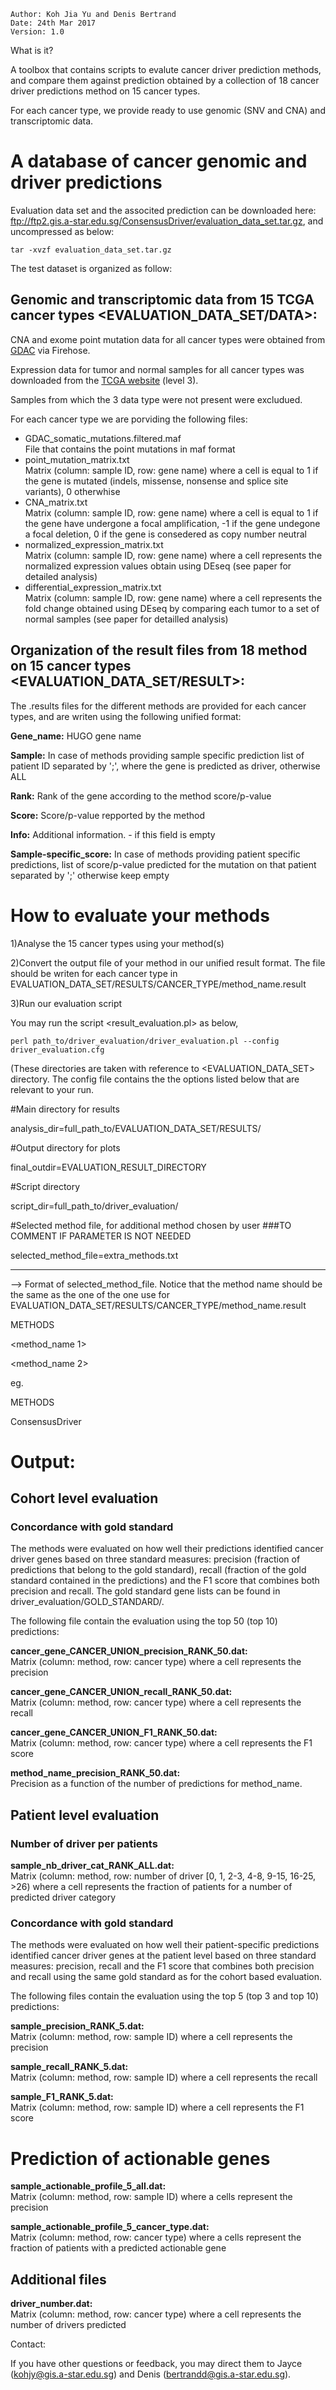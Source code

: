 

	Author: Koh Jia Yu and Denis Bertrand
	Date: 24th Mar 2017
	Version: 1.0


What is it?


A toolbox that contains scripts to evalute cancer driver prediction methods, and compare them against prediction obtained by a collection of 18 cancer driver predictions method on 15 cancer types. 

For each cancer type, we provide ready to use genomic (SNV and CNA) and transcriptomic data.


# A database of cancer genomic and driver predictions

Evaluation data set and the associted prediction can be downloaded here: ftp://ftp2.gis.a-star.edu.sg/ConsensusDriver/evaluation_data_set.tar.gz, and uncompressed as below:

	tar -xvzf evaluation_data_set.tar.gz

The test dataset is organized as follow:

## Genomic and transcriptomic data from 15 TCGA cancer types <EVALUATION_DATA_SET/DATA>:

CNA and exome point mutation data for all cancer types were obtained from [GDAC](https://gdac.broadinstitute.org) via Firehose. 

Expression data for tumor and normal samples for all cancer types was downloaded from the [TCGA website](https://tcga-data.nci.nih.gov) (level 3). 

Samples from which the 3 data type were not present were excludued.


For each cancer type we are porviding the following files:

- GDAC_somatic_mutations.filtered.maf     
	File that contains the point mutations in maf format
- point_mutation_matrix.txt               
	Matrix (column: sample ID, row: gene name) where a cell is equal to 1 if the gene is mutated (indels, missense, nonsense and splice site variants), 0 otherwhise
- CNA_matrix.txt                          
	Matrix (column: sample ID, row: gene name) where a cell is equal to 1 if the gene have undergone a focal amplification, -1 if the gene undegone a focal deletion, 0 if the gene is consedered as copy number neutral
- normalized_expression_matrix.txt        
	Matrix (column: sample ID, row: gene name) where a cell represents the normalized expression values obtain using DEseq (see paper for detailed analysis)
- differential_expression_matrix.txt      
	Matrix (column: sample ID, row: gene name) where a cell represents the fold change obtained using DEseq by comparing each tumor to a set of normal samples (see paper for detailled analysis)

## Organization of the result files from 18 method on 15 cancer types <EVALUATION_DATA_SET/RESULT>:

The .results files for the different methods are provided for each cancer types, and are writen using the following unified format:

**Gene_name:**     HUGO gene name 

**Sample:**	       In case of methods providing sample specific prediction list of patient ID separated by ';', where the gene is predicted as driver, otherwise ALL

**Rank:**	       Rank of the gene according to the method score/p-value

**Score:**	       Score/p-value repported by the method

**Info:**	       Additional information. - if this field is empty

**Sample-specific_score:**	   In case of methods providing patient specific predictions, list of score/p-value predicted for the mutation on that patient separated by ';' otherwise keep empty


# How to evaluate your methods

1)Analyse the 15 cancer types using your method(s)

2)Convert the output file of your method in our unified result format. The file should be writen for each cancer type in EVALUATION_DATA_SET/RESULTS/CANCER_TYPE/method_name.result

3)Run our evaluation script

You may run the script <result_evaluation.pl> as below,

	perl path_to/driver_evaluation/driver_evaluation.pl --config driver_evaluation.cfg

(These directories are taken with reference to <EVALUATION_DATA_SET> directory.
The config file contains the the options listed below that are relevant to your run.

#Main directory for results

analysis_dir=full_path_to/EVALUATION_DATA_SET/RESULTS/

#Output directory for plots

final_outdir=EVALUATION_RESULT_DIRECTORY

#Script directory

script_dir=full_path_to/driver_evaluation/

#Selected method file, for additional method chosen by user          ###TO COMMENT IF PARAMETER IS NOT NEEDED

selected_method_file=extra_methods.txt

 ------------------------

--> Format of selected_method_file. Notice that the method name should be the same as the one of the one use for EVALUATION_DATA_SET/RESULTS/CANCER_TYPE/method_name.result

METHODS

<method_name 1>

<method_name 2>


eg.

METHODS

ConsensusDriver

# Output:
## Cohort level evaluation
### Concordance with gold standard
The methods were evaluated on how well their predictions identified cancer driver genes based on three standard measures: precision (fraction of predictions that belong to the gold standard), recall (fraction of the gold standard contained in the predictions) and the F1 score that combines both precision and recall. The gold standard gene lists can be found in driver_evaluation/GOLD_STANDARD/.

The following file contain the evaluation using the top 50 (top 10) predictions:

**cancer_gene_CANCER_UNION_precision_RANK_50.dat:**	 
	Matrix (column: method, row: cancer type) where a cell represents the precision

**cancer_gene_CANCER_UNION_recall_RANK_50.dat:**     
	Matrix (column: method, row: cancer type) where a cell represents the recall

**cancer_gene_CANCER_UNION_F1_RANK_50.dat:**         
	Matrix (column: method, row: cancer type) where a cell represents the F1 score

**method_name_precision_RANK_50.dat:**               
	Precision as a function of the number of predictions for method_name.

## Patient level evaluation

### Number of driver per patients
**sample_nb_driver_cat_RANK_ALL.dat:**      
	Matrix (column: method, row: number of driver [0, 1, 2-3, 4-8, 9-15, 16-25, >26) where a cell represents the fraction of patients for a number of predicted driver category

### Concordance with gold standard
The methods were evaluated on how well their patient-specific predictions identified cancer driver genes at the patient level based on three standard measures: precision, recall  and the F1 score that combines both precision and recall using the same gold standard as for the cohort based evaluation.

The following files contain the evaluation using the top 5 (top 3 and top 10) predictions:

**sample_precision_RANK_5.dat:**    
	Matrix (column: method, row: sample ID) where a cell represents the precision

**sample_recall_RANK_5.dat:**       
	Matrix (column: method, row: sample ID) where a cell represents the recall

**sample_F1_RANK_5.dat:**           
	Matrix (column: method, row: sample ID) where a cell represents the F1 score

# Prediction of actionable genes
**sample_actionable_profile_5_all.dat:**              
	Matrix (column: method, row: sample ID) where a cells represent the precision

**sample_actionable_profile_5_cancer_type.dat:**      
	Matrix (column: method, row: cancer type) where a cells represent the fraction of patients with a predicted actionable gene

## Additional files
**driver_number.dat:**        
	Matrix (column: method, row: cancer type) where a cell represents the number of drivers predicted

Contact:

If you have other questions or feedback, you may direct them to Jayce (kohjy@gis.a-star.edu.sg) and Denis (bertrandd@gis.a-star.edu.sg).



